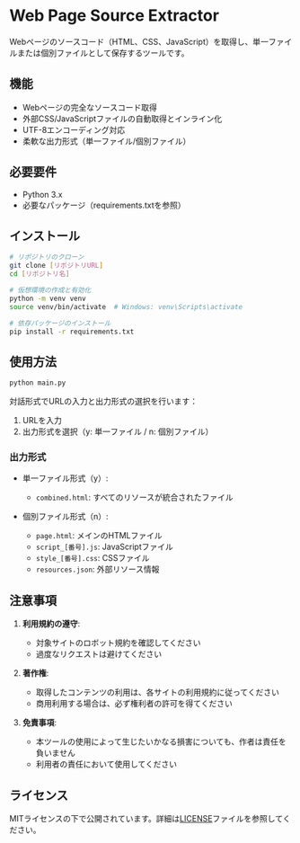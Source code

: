 # Web Page Source Extractor

Webページのソースコード（HTML、CSS、JavaScript）を取得し、単一ファイルまたは個別ファイルとして保存するツールです。

## 機能

- Webページの完全なソースコード取得
- 外部CSS/JavaScriptファイルの自動取得とインライン化
- UTF-8エンコーディング対応
- 柔軟な出力形式（単一ファイル/個別ファイル）

## 必要要件

- Python 3.x
- 必要なパッケージ（requirements.txtを参照）

## インストール

```bash
# リポジトリのクローン
git clone [リポジトリURL]
cd [リポジトリ名]

# 仮想環境の作成と有効化
python -m venv venv
source venv/bin/activate  # Windows: venv\Scripts\activate

# 依存パッケージのインストール
pip install -r requirements.txt
```

## 使用方法

```bash
python main.py
```

対話形式でURLの入力と出力形式の選択を行います：
1. URLを入力
2. 出力形式を選択（y: 単一ファイル / n: 個別ファイル）

### 出力形式

- 単一ファイル形式（y）:
  - `combined.html`: すべてのリソースが統合されたファイル

- 個別ファイル形式（n）:
  - `page.html`: メインのHTMLファイル
  - `script_[番号].js`: JavaScriptファイル
  - `style_[番号].css`: CSSファイル
  - `resources.json`: 外部リソース情報

## 注意事項

1. **利用規約の遵守**:
   - 対象サイトのロボット規約を確認してください
   - 過度なリクエストは避けてください

2. **著作権**:
   - 取得したコンテンツの利用は、各サイトの利用規約に従ってください
   - 商用利用する場合は、必ず権利者の許可を得てください

3. **免責事項**:
   - 本ツールの使用によって生じたいかなる損害についても、作者は責任を負いません
   - 利用者の責任において使用してください

## ライセンス

MITライセンスの下で公開されています。詳細は[LICENSE](LICENSE)ファイルを参照してください。 